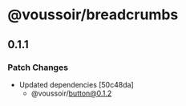 # @voussoir/breadcrumbs

## 0.1.1

### Patch Changes

- Updated dependencies [50c48da]
  - @voussoir/button@0.1.2
